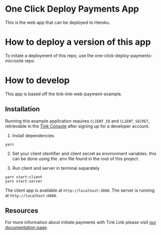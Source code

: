# One Click Deploy Payments App
This is the web app that can be deployed to Heroku.

# How to deploy a version of this app
To initate a deployment of this repo, use the one-click-deploy-payments-microsite repo.


# How to develop
This app is based off the tink-link-web-payment-example.

## Installation

Running this example application requires `CLIENT_ID` and `CLIENT_SECRET`, retrievable in the [Tink Console](https://console.tink.com) after signing up for a developer account.

1. Install dependencies

```
yarn
```

2. Set your client identifier and client secret as environment variables. this can be done using the .env file found in the root of this project.

3. Run client and server in terminal separately

```
yarn start:client
yarn start:server
```

The client app is available at `http://localhost:3000`. The server is running at `http://localhost:8080`.

## Resources

For more information about initiate payments with Tink Link please visit [our documentation page](https://docs.tink.com/resources/payments/start-payment).
